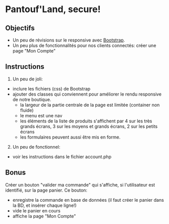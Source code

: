 # Pantouf'Land, secure!

## Objectifs
- Un peu de révisions sur le responsive avec [Bootstrap](http://getbootstrap.com/).
- Un peu plus de fonctionnalités pour nos clients connectés: créer une page "Mon Compte"

## Instructions
1. Un peu de joli:  
  - inclure les fichiers (css) de Bootstrap
  - ajouter des classes qui conviennent pour améliorer le rendu responsive de notre boutique.
    - la largeur de la partie centrale de la page est limitée (container non fluide)
	- le menu est une nav
	- les éléments de la liste de produits s'affichent par 4 sur les très grands écrans, 3 sur les moyens et grands écrans, 2 sur les petits écrans
	- les formulaires peuvent aussi être mis en forme.

2. Un peu de fonctionnel:  
  - voir les instructions dans le fichier account.php

## Bonus
Créer un bouton "valider ma commande" qui s'affiche, si l'utilisateur est identifié, sur la page panier.
Ce bouton:  
- enregistre la commande en base de données (il faut créer le panier dans la BD, et insérer chaque ligne!)
- vide le panier en cours
- affiche la page "Mon Compte"

